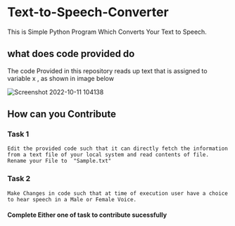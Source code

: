 # Text-to-Speech-Converter
This is Simple Python Program Which Converts Your Text to Speech.

## what does code provided do 
The code Provided in this repository reads up text that is assigned to variable x , as shown in image below


![Screenshot 2022-10-11 104138](https://user-images.githubusercontent.com/115523060/195002318-e76874c1-43fd-4f73-8ae2-5c684fe4b46a.png)

## How can you Contribute

### Task 1
    Edit the provided code such that it can directly fetch the information from a text file of your local system and read contents of file. 
    Rename your File to  "Sample.txt" 
    
### Task 2
    Make Changes in code such that at time of execution user have a choice to hear speech in a Male or Female Voice.
    
    
#### Complete Either one of task to contribute sucessfully







